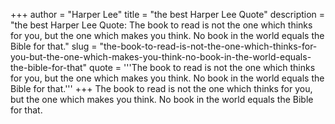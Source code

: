 +++
author = "Harper Lee"
title = "the best Harper Lee Quote"
description = "the best Harper Lee Quote: The book to read is not the one which thinks for you, but the one which makes you think. No book in the world equals the Bible for that."
slug = "the-book-to-read-is-not-the-one-which-thinks-for-you-but-the-one-which-makes-you-think-no-book-in-the-world-equals-the-bible-for-that"
quote = '''The book to read is not the one which thinks for you, but the one which makes you think. No book in the world equals the Bible for that.'''
+++
The book to read is not the one which thinks for you, but the one which makes you think. No book in the world equals the Bible for that.
